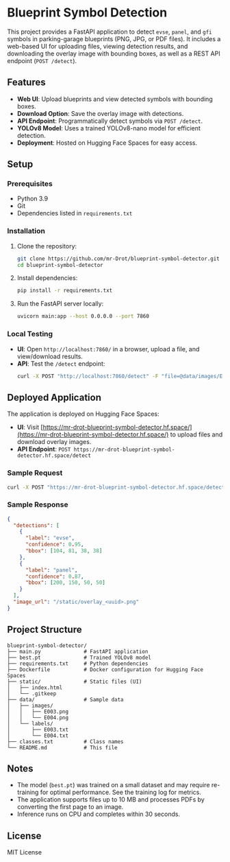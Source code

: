 # Blueprint Symbol Detection

This project provides a FastAPI application to detect `evse`, `panel`, and `gfi` symbols in parking-garage blueprints (PNG, JPG, or PDF files). It includes a web-based UI for uploading files, viewing detection results, and downloading the overlay image with bounding boxes, as well as a REST API endpoint (`POST /detect`).

## Features
- **Web UI**: Upload blueprints and view detected symbols with bounding boxes.
- **Download Option**: Save the overlay image with detections.
- **API Endpoint**: Programmatically detect symbols via `POST /detect`.
- **YOLOv8 Model**: Uses a trained YOLOv8-nano model for efficient detection.
- **Deployment**: Hosted on Hugging Face Spaces for easy access.

## Setup

### Prerequisites
- Python 3.9
- Git
- Dependencies listed in `requirements.txt`

### Installation
1. Clone the repository:
   ```bash
   git clone https://github.com/mr-Drot/blueprint-symbol-detector.git
   cd blueprint-symbol-detector
   ```
2. Install dependencies:
   ```bash
   pip install -r requirements.txt
   ```
3. Run the FastAPI server locally:
   ```bash
   uvicorn main:app --host 0.0.0.0 --port 7860
   ```

### Local Testing
- **UI**: Open `http://localhost:7860/` in a browser, upload a file, and view/download results.
- **API**: Test the `/detect` endpoint:
  ```bash
  curl -X POST "http://localhost:7860/detect" -F "file=@data/images/E003.png"
  ```

## Deployed Application

The application is deployed on Hugging Face Spaces:
- **UI**: Visit [https://mr-drot-blueprint-symbol-detector.hf.space/](https://mr-drot-blueprint-symbol-detector.hf.space/) to upload files and download overlay images.
- **API Endpoint**: `POST https://mr-drot-blueprint-symbol-detector.hf.space/detect`

### Sample Request
```bash
curl -X POST "https://mr-drot-blueprint-symbol-detector.hf.space/detect" -F "file=@data/images/E003.png"
```

### Sample Response
```json
{
  "detections": [
    {
      "label": "evse",
      "confidence": 0.95,
      "bbox": [104, 81, 38, 38]
    },
    {
      "label": "panel",
      "confidence": 0.87,
      "bbox": [200, 150, 50, 50]
    }
  ],
  "image_url": "/static/overlay_<uuid>.png"
}
```

## Project Structure
```
blueprint-symbol-detector/
├── main.py              # FastAPI application
├── best.pt              # Trained YOLOv8 model
├── requirements.txt     # Python dependencies
├── Dockerfile           # Docker configuration for Hugging Face Spaces
├── static/              # Static files (UI)
│   ├── index.html
│   └── .gitkeep
├── data/                # Sample data
│   ├── images/
│   │   ├── E003.png
│   │   └── E004.png
│   └── labels/
│       ├── E003.txt
│       └── E004.txt
├── classes.txt          # Class names
└── README.md            # This file
```

## Notes
- The model (`best.pt`) was trained on a small dataset and may require re-training for optimal performance. See the training log for metrics.
- The application supports files up to 10 MB and processes PDFs by converting the first page to an image.
- Inference runs on CPU and completes within 30 seconds.

## License
MIT License